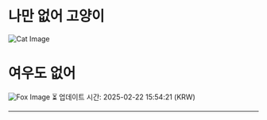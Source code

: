 
# 나만 없어 고양이

![Cat Image](https://cdn2.thecatapi.com/images/efs.jpg)

# 여우도 없어
![Fox Image](https://randomfox.ca/images/25.jpg)
⏳ 업데이트 시간: 2025-02-22 15:54:21 (KRW)

---
